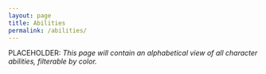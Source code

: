 ```yaml
---
layout: page
title: Abilities
permalink: /abilities/
---
```


PLACEHOLDER: *This page will contain an alphabetical view of all character abilities, filterable by color.*